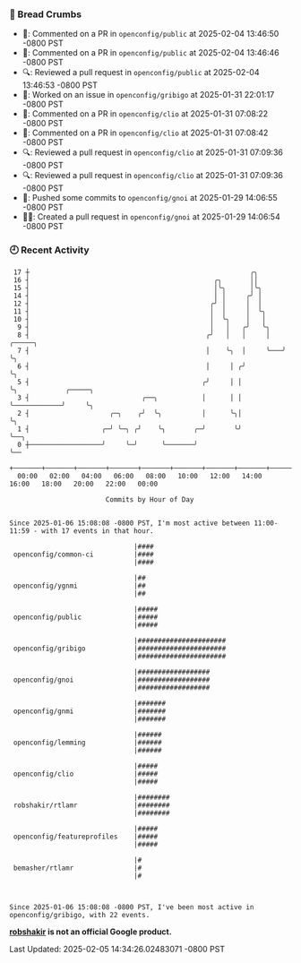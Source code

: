 ### 🍞 Bread Crumbs

 * 💬: Commented on a PR in  `openconfig/public` at 2025-02-04 13:46:50 -0800 PST
 * 💬: Commented on a PR in  `openconfig/public` at 2025-02-04 13:46:46 -0800 PST
 * 🔍: Reviewed a pull request in  `openconfig/public` at 2025-02-04 13:46:53 -0800 PST
 * 👀: Worked on an issue in `openconfig/gribigo` at 2025-01-31 22:01:17 -0800 PST
 * 💬: Commented on a PR in  `openconfig/clio` at 2025-01-31 07:08:22 -0800 PST
 * 💬: Commented on a PR in  `openconfig/clio` at 2025-01-31 07:08:42 -0800 PST
 * 🔍: Reviewed a pull request in  `openconfig/clio` at 2025-01-31 07:09:36 -0800 PST
 * 🔍: Reviewed a pull request in  `openconfig/clio` at 2025-01-31 07:09:36 -0800 PST
 * 🚢: Pushed some commits to `openconfig/gnoi` at 2025-01-29 14:06:55 -0800 PST
 * ✍🏼: Created a pull request in `openconfig/gnoi` at 2025-01-29 14:06:54 -0800 PST

### 🕘 Recent Activity
```
 17 ┼                                                       ╭╮
 16 ┤                                              ╭╮       ││
 15 ┤                                              │╰╮      │╰╮
 14 ┤                                              │ │     ╭╯ │
 12 ┤                                             ╭╯ │     │  │
 11 ┤                                             │  │     │  ╰╮
 10 ┤                                             │  ╰╮    │   │
  9 ┤                                             │   │   ╭╯   ╰╮
  8 ┤                                            ╭╯   │   │     │   ╭─────╮
  7 ┤                                            │    ╰╮  │     ╰───╯     ╰╮
  6 ┤                                            │     │ ╭╯                ╰╮
  5 ┤                                           ╭╯     │ │                  ╰╮            ╭─────╮
  3 ┤                            ╭──╮           │      │ │                   ╰────────────╯     ╰╮
  2 ┤                    ╭─╮    ╭╯  ╰╮          │      ╰╮│                                       ╰╮
  1 ┤                  ╭─╯ ╰─╮ ╭╯    ╰╮       ╭─╯       ╰╯                                        ╰──╮
  0 ┼──────────────────╯     ╰─╯      ╰───────╯                                                      ╰──
    +───────+───────+───────+───────+───────+───────+───────+───────+───────+───────+───────+───────+────
  00:00   02:00   04:00   06:00   08:00   10:00   12:00   14:00   16:00   18:00   20:00   22:00   00:00   

						Commits by Hour of Day


Since 2025-01-06 15:08:08 -0800 PST, I'm most active between 11:00-11:59 - with 17 events in that hour.

```



```
                               |####
 openconfig/common-ci          |####
                               |####

                               |##
 openconfig/ygnmi              |##
                               |##

                               |#####
 openconfig/public             |#####
                               |#####

                               |######################
 openconfig/gribigo            |######################
                               |######################

                               |##################
 openconfig/gnoi               |##################
                               |##################

                               |#######
 openconfig/gnmi               |#######
                               |#######

                               |######
 openconfig/lemming            |######
                               |######

                               |#####
 openconfig/clio               |#####
                               |#####

                               |########
 robshakir/rtlamr              |########
                               |########

                               |#####
 openconfig/featureprofiles    |#####
                               |#####

                               |#
 bemasher/rtlamr               |#
                               |#



Since 2025-01-06 15:08:08 -0800 PST, I've been most active in openconfig/gribigo, with 22 events.

```
**[robshakir](mailto:robjs@google.com) is not an official Google product.**  


Last Updated: 2025-02-05 14:34:26.02483071 -0800 PST
